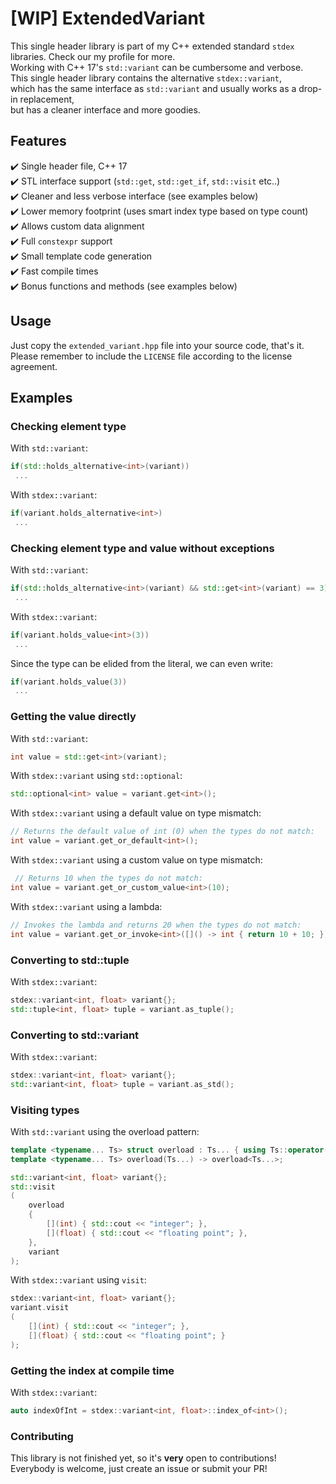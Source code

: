 # [WIP] ExtendedVariant
This single header library is part of my C++ extended standard ```stdex``` libraries. Check our my profile for more.<br>
Working with C++ 17's ```std::variant``` can be cumbersome and verbose.<br>
This single header library contains the alternative ```stdex::variant```,<br>
which has the same interface as ```std::variant``` and usually works as a drop-in replacement,<br>
but has a cleaner interface and more goodies.<br>

<h2> Features </h2>

:heavy_check_mark: Single header file, C++ 17<br>
:heavy_check_mark: STL interface support (```std::get```, ```std::get_if```, ```std::visit``` etc..)<br>
:heavy_check_mark: Cleaner and less verbose interface (see examples below)<br>
:heavy_check_mark: Lower memory footprint (uses smart index type based on type count)<br>
:heavy_check_mark: Allows custom data alignment<br>
:heavy_check_mark: Full ```constexpr``` support<br>
:heavy_check_mark: Small template code generation<br>
:heavy_check_mark: Fast compile times<br>
:heavy_check_mark: Bonus functions and methods (see examples below)<br>

<h2> Usage </h2>

Just copy the ```extended_variant.hpp``` file into your source code, that's it.<br>
Please remember to include the ```LICENSE``` file according to the license agreement.<br>

<h2> Examples </h2>

<h3> Checking element type </h3>

With ```std::variant```:<br>
```cpp
if(std::holds_alternative<int>(variant))
 ...
```
 
With ```stdex::variant```:
```cpp
if(variant.holds_alternative<int>)
 ...
```

<h3> Checking element type and value without exceptions </h3>

With ```std::variant```:<br>
```cpp
if(std::holds_alternative<int>(variant) && std::get<int>(variant) == 3)
 ...
```
 
With ```stdex::variant```:
```cpp
if(variant.holds_value<int>(3))
 ...
```
Since the type can be elided from the literal, we can even write:
```cpp
if(variant.holds_value(3))
 ...
```

<h3> Getting the value directly </h3>

With ```std::variant```:<br>
```cpp
int value = std::get<int>(variant);
```
 
With ```stdex::variant``` using ```std::optional```:
```cpp
std::optional<int> value = variant.get<int>();
```

With ```stdex::variant``` using a default value on type mismatch:
```cpp
// Returns the default value of int (0) when the types do not match:
int value = variant.get_or_default<int>();
```

With ```stdex::variant``` using a custom value on type mismatch:
```cpp
 // Returns 10 when the types do not match:
int value = variant.get_or_custom_value<int>(10);
```

With ```stdex::variant``` using a lambda:
```cpp
// Invokes the lambda and returns 20 when the types do not match:
int value = variant.get_or_invoke<int>([]() -> int { return 10 + 10; });
```

<h3> Converting to std::tuple </h3>

With ```stdex::variant```:<br>
```cpp
stdex::variant<int, float> variant{};
std::tuple<int, float> tuple = variant.as_tuple();
```

<h3> Converting to std::variant </h3>

With ```stdex::variant```:<br>
```cpp
stdex::variant<int, float> variant{};
std::variant<int, float> tuple = variant.as_std();
```

<h3> Visiting types </h3>

With ```std::variant``` using the overload pattern:<br>
```cpp
template <typename... Ts> struct overload : Ts... { using Ts::operator()...; };
template <typename... Ts> overload(Ts...) -> overload<Ts...>;

std::variant<int, float> variant{};
std::visit
(
	overload
	{
		[](int) { std::cout << "integer"; },
		[](float) { std::cout << "floating point"; },
	}, 
	variant
);
```
 
With ```stdex::variant``` using ```visit```:<br>
```cpp
stdex::variant<int, float> variant{};
variant.visit
(
	[](int) { std::cout << "integer"; },
	[](float) { std::cout << "floating point"; }
);
```

<h3> Getting the index at compile time </h3>

With ```stdex::variant```:<br>
```cpp
auto indexOfInt = stdex::variant<int, float>::index_of<int>();
```

<h3> Contributing </h3>

This library is not finished yet,
so it's **very** open to contributions!<br>
Everybody is welcome, just create an issue or submit your PR!<br>

